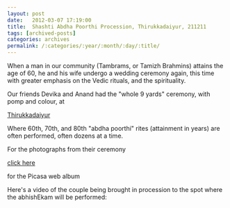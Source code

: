 ```yaml
---
layout: post
date:	2012-03-07 17:19:00
title:  Shashti Abdha Poorthi Procession, Thirukkadaiyur, 211211
tags: [archived-posts]
categories: archives
permalink: /:categories/:year/:month/:day/:title/
---
```

When a man in our community (Tambrams, or Tamizh Brahmins) attains the age of 60, he and his wife undergo a wedding ceremony again, this time with greater emphasis on the Vedic rituals, and the spirituality.

Our friends Devika and Anand had the "whole 9 yards" ceremony, with pomp and colour, at 

<a href="http://en.wikipedia.org/wiki/Thirukkadaiyur">Thirukkadaiyur </a>

Where 60th, 70th, and 80th "abdha poorthi" rites (attainment in years) are often performed, often dozens at a time.


For the photographs from their ceremony



<a href="https://picasaweb.google.com/105920205321340683450/AnandAndDevikaSShashtiAbdhaPoorthi20And211211Thirukkadaiyur?authkey=Gv1sRgCI7zy_fD1qmbOg"> click here </a>

for the Picasa web album

Here's a video of the couple being brought in procession to the spot where the abhishEkam will be performed:

<lj-embed id="865"/>
